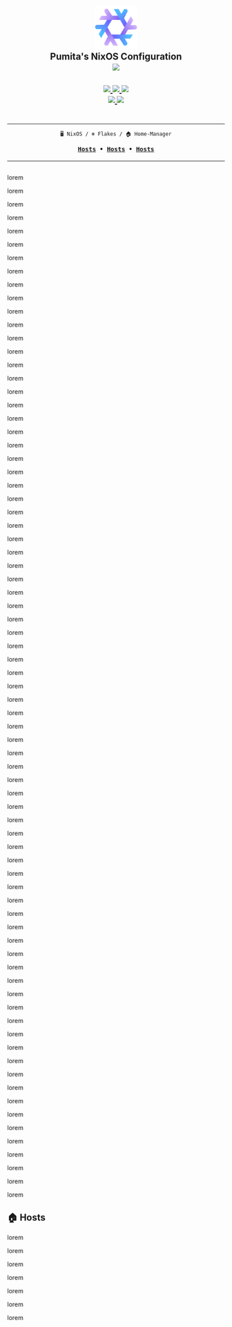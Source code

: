 <h2 align="center">
    <a href="#"><img src="./logo.png" alt="NixOS" width="100" /></a>
    <br />
    <span>Pumita's NixOS Configuration</span>
    <br />
    <img src="https://raw.githubusercontent.com/catppuccin/catppuccin/main/assets/palette/macchiato.png" width="600px" />
    <br /><br />
    <a href="https://github.com/cosasdepuma/nixos/issues">
        <img src="https://img.shields.io/github/issues/cosasdepuma/nixos?style=for-the-badge&color=fab387&labelColor=303446&logoColor=f0f0f0&logo=gitbook">
    </a>
    <a href="https://github.com/cosasdepuma/nixos/stargazers">
        <img src="https://img.shields.io/github/stars/cosasdepuma/nixos?style=for-the-badge&color=ca9ee6&labelColor=303446&logoColor=f0f0f0&logo=starship">
    </a>
    <a href="https://github.com/cosasdepuma/nixos">
        <img src="https://img.shields.io/github/repo-size/cosasdepuma/nixos?style=for-the-badge&color=ea999c&labelColor=303446&logoColor=f0f0f0&logo=github">
    </a>
    <br/>
    <a href="https://nixos.org/blog/announcements.html#nixos-23.05">
        <img src="https://img.shields.io/badge/nixos%20version-23.05-b4befe?labelColor=303446&style=for-the-badge&logo=nixos">
    </a>
    <a href="https://github.com/nixos/nixpkgs">
        <img src="https://img.shields.io/badge/nix%20channel-unstable-bac2de?labelColor=303446&style=for-the-badge&logo=nixos">
    </a>
    <br /><br />
</h2>

<div align="center">
<hr/>

```ocaml
🖥️ NixOS / ❄️ Flakes / 🏠 Home-Manager
```

<h4>
    <pre align="center"><a href="./#-Hosts">Hosts</a> • <a href="./#-Hosts">Hosts</a> • <a href="./#-Hosts">Hosts</a></pre>
</h4>
<hr/>
<h2></h2>
</div>

lorem

lorem

lorem

lorem

lorem

lorem

lorem

lorem

lorem

lorem

lorem

lorem

lorem

lorem

lorem

lorem

lorem

lorem

lorem

lorem

lorem

lorem

lorem

lorem

lorem

lorem

lorem

lorem

lorem

lorem

lorem

lorem

lorem

lorem

lorem

lorem

lorem

lorem

lorem

lorem

lorem

lorem

lorem

lorem

lorem

lorem

lorem

lorem

lorem

lorem

lorem

lorem

lorem

lorem

lorem

lorem

lorem

lorem

lorem

lorem

lorem

lorem

lorem

lorem

lorem

lorem

lorem

lorem

lorem

lorem

lorem

lorem

lorem

lorem

lorem

lorem

lorem

## 🏠 Hosts

lorem

lorem

lorem

lorem

lorem

lorem

lorem